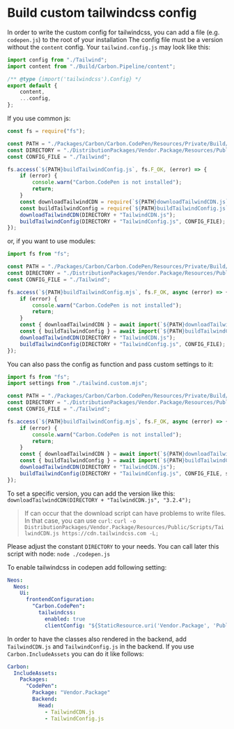 # Build custom tailwindcss config

In order to write the custom config for tailwindcss, you can add a file (e.g. `codepen.js`) to the root of your installation
The config file must be a version without the `content` config. Your `tailwind.config.js` may look like this:

```js
import config from "./Tailwind";
import content from "./Build/Carbon.Pipeline/content";

/** @type {import('tailwindcss').Config} */
export default {
    content,
    ...config,
};
```

If you use common js:

```js
const fs = require("fs");

const PATH = "./Packages/Carbon/Carbon.CodePen/Resources/Private/Build/";
const DIRECTORY = "./DistributionPackages/Vendor.Package/Resources/Public/Scripts/";
const CONFIG_FILE = "./Tailwind";

fs.access(`${PATH}buildTailwindConfig.js`, fs.F_OK, (error) => {
    if (error) {
        console.warn("Carbon.CodePen is not installed");
        return;
    }
    const downloadTailwindCDN = require(`${PATH}downloadTailwindCDN.js`);
    const buildTailwindConfig = require(`${PATH}buildTailwindConfig.js`);
    downloadTailwindCDN(DIRECTORY + "TailwindCDN.js");
    buildTailwindConfig(DIRECTORY + "TailwindConfig.js", CONFIG_FILE);
});
```

or, if you want to use modules:

```js
import fs from "fs";

const PATH = "./Packages/Carbon/Carbon.CodePen/Resources/Private/Build/";
const DIRECTORY = "./DistributionPackages/Vendor.Package/Resources/Public/Scripts/";
const CONFIG_FILE = "./Tailwind";

fs.access(`${PATH}buildTailwindConfig.mjs`, fs.F_OK, async (error) => {
    if (error) {
        console.warn("Carbon.CodePen is not installed");
        return;
    }
    const { downloadTailwindCDN } = await import(`${PATH}downloadTailwindCDN.mjs`);
    const { buildTailwindConfig } = await import(`${PATH}buildTailwindConfig.mjs`);
    downloadTailwindCDN(DIRECTORY + "TailwindCDN.js");
    buildTailwindConfig(DIRECTORY + "TailwindConfig.js", CONFIG_FILE);
});
```

You can also pass the config as function and pass custom settings to it:

```js
import fs from "fs";
import settings from "./tailwind.custom.mjs";

const PATH = "./Packages/Carbon/Carbon.CodePen/Resources/Private/Build/";
const DIRECTORY = "./DistributionPackages/Vendor.Package/Resources/Public/Scripts/";
const CONFIG_FILE = "./Tailwind";

fs.access(`${PATH}buildTailwindConfig.mjs`, fs.F_OK, async (error) => {
    if (error) {
        console.warn("Carbon.CodePen is not installed");
        return;
    }
    const { downloadTailwindCDN } = await import(`${PATH}downloadTailwindCDN.mjs`);
    const { buildTailwindConfig } = await import(`${PATH}buildTailwindConfig.mjs`);
    downloadTailwindCDN(DIRECTORY + "TailwindCDN.js");
    buildTailwindConfig(DIRECTORY + "TailwindConfig.js", CONFIG_FILE, settings);
});
```

To set a specific version, you can add the version like this: `downloadTailwindCDN(DIRECTORY + "TailwindCDN.js", "3.2.4");`

> If can occur that the download script can have problems to write files. In that case, you can use `curl`:
`curl -o DistributionPackages/Vendor.Package/Resources/Public/Scripts/TailwindCDN.js https://cdn.tailwindcss.com -L;`

Please adjust the constant `DIRECTORY` to your needs. You can call later this script with node: `node ./codepen.js`

To enable tailwindcss in codepen add following setting:

```yaml
Neos:
  Neos:
    Ui:
      frontendConfiguration:
        "Carbon.CodePen":
          tailwindcss:
            enabled: true
            clientConfig: "${StaticResource.uri('Vendor.Package', 'Public/Scripts/TailwindConfig.js')}"
```

In order to have the classes also rendered in the backend, add `TailwindCDN.js` and `TailwindConfig.js` in the backend.
If you use `Carbon.IncludeAssets` you can do it like follows:

```yaml
Carbon:
  IncludeAssets:
    Packages:
      "CodePen":
        Package: "Vendor.Package"
        Backend:
          Head:
            - TailwindCDN.js
            - TailwindConfig.js
```
